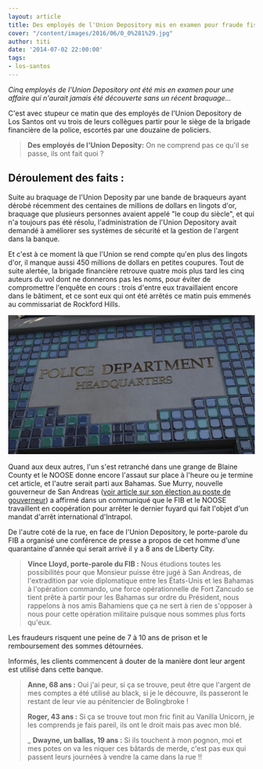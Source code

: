 ```yaml
---
layout: article
title: Des employés de l'Union Depository mis en examen pour fraude fiscale
cover: "/content/images/2016/06/0_0%281%29.jpg"
author: titi
date: '2014-07-02 22:00:00'
tags:
- los-santos
---
```


_Cinq employés de l'Union Depository ont été mis en examen pour une affaire qui n'aurait jamais été découverte sans un récent braquage..._

C'est avec stupeur ce matin que des employés de l'Union Depository de Los Santos ont vu trois de leurs collègues partir pour le siège de la brigade financière de la police, escortés par une douzaine de policiers.

> **Des employés de l'Union Deposity:** On ne comprend pas ce qu'il se passe, ils ont fait quoi ?

## **Déroulement des faits :**

Suite au braquage de l'Union Deposity par une bande de braqueurs ayant dérobé récemment des centaines de millions de dollars en lingots d'or, braquage que plusieurs personnes avaient appelé "le coup du siècle", et qui n'a toujours pas été résolu, l'administration de l'Union Depository avait demandé à améliorer ses systèmes de sécurité et la gestion de l'argent dans la banque.

Et c'est à ce moment là que l'Union se rend compte qu'en plus des lingots d'or, il manque aussi 450 millions de dollars en petites coupures. Tout de suite alertée, la brigade financière retrouve quatre mois plus tard les cinq auteurs du vol dont ne donnerons pas les noms, pour éviter de compromettre l'enquête en cours : trois d'entre eux travaillaient encore dans le bâtiment, et ce sont eux qui ont été arrêtés ce matin puis emmenés au commissariat de Rockford Hills.

![](/content/images/2016/06/0_0_207.jpg)

Quand aux deux autres, l'un s'est retranché dans une grange de Blaine County et le NOOSE donne encore l'assaut sur place à l'heure ou je termine cet article, et l'autre serait parti aux Bahamas. Sue Murry, nouvelle gouverneur de San Andreas ([voir article sur son élection au poste de gouverneur](/2014/02/18/sue-murry-elue-gouverneur-de-san-andreas--/)) a affirmé dans un communiqué que le FIB et le NOOSE travaillent en coopération pour arrêter le dernier fuyard qui fait l'objet d'un mandat d'arrêt international d'Intrapol.

De l'autre coté de la rue, en face de l'Union Depository, le porte-parole du FIB a organisé une conférence de presse a propos de cet homme d'une quarantaine d'année qui serait arrivé il y a 8 ans de Liberty City.

> **Vince Lloyd, porte-parole du FIB :** Nous étudions toutes les possibilités pour que Monsieur puisse être jugé à San Andreas, de l'extradition par voie diplomatique entre les États-Unis et les Bahamas à l'opération commando, une force opérationnelle de Fort Zancudo se tient prête à partir pour les Bahamas sur ordre du Président, nous rappelons à nos amis Bahamiens que ça ne sert à rien de s'opposer à nous pour cette opération militaire puisque nous sommes plus forts qu'eux.

Les fraudeurs risquent une peine de 7 à 10 ans de prison et le remboursement des sommes détournées.

Informés, les clients commencent à douter de la manière dont leur argent est utilisé dans cette banque.

> **Anne, 68 ans :** Oui j'ai peur, si ça se trouve, peut être que l'argent de mes comptes a été utilisé au black, si je le découvre, ils passeront le restant de leur vie au pénitencier de Bolingbroke !
> 
> **Roger, 43 ans :** Si ça se trouve tout mon fric finit au Vanilla Unicorn, je les comprends je fais pareil, ils ont le droit mais pas avec mon blé.
> 
> \_ **Dwayne, un ballas, 19 ans :** Si ils touchent à mon pognon, moi et mes potes on va les niquer ces bâtards de merde, c'est pas eux qui passent leurs journées à vendre la came dans la rue !!